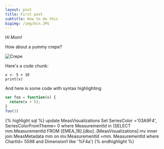 ```yaml
---
layout: post
title: First post
subtitle: How to do this
bigimg: /img/bcn.JPG
---
```


Hi Mom!

How about a yummy crepe?

![Crepe](http://lafenicegelato.com/wp-content/uploads/2014/09/crepes-with-chocolate.jpg)

Here's a code chunk:

~~~
x <- 5 + 10
print(x)
~~~

And here is some code with syntax highlighting

```javascript
var foo = function(x) {
  return(x + 5);
}
foo(3)
```

{% highlight sql %}
update MeasVisualizations
Set SeriesColor ='03A9F4', SeriesColorFromTheme= 0
where MeasurementId in (SELECT mm.MeasurementId
  FROM [EMEA_16].[dbo] .[MeasVisualizations] mv inner join MeasMetadata mm on mv.MeasurementId =mm. MeasurementId where ChartId= 5598 and Dimension1 like '%F4a')
{% endhighlight %}
